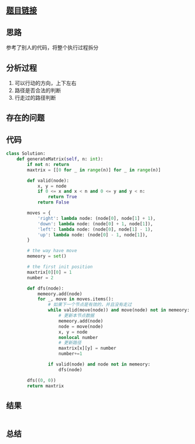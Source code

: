 [//]: # (@Author  : xu.junpeng)
[//]: # (@Time    : 2020/6/3 10:55 下午)
## [题目链接](https://leetcode.com/problems/spiral-matrix-ii/)

## 思路
参考了别人的代码，将整个执行过程拆分

## 分析过程
1. 可以行动的方向，上下左右
2. 路径是否合法的判断
3. 行走过的路径判断

## 存在的问题

## 代码
```python
class Solution:
    def generateMatrix(self, n: int):
        if not n: return
        maxtrix = [[0 for _ in range(n)] for _ in range(n)]

        def valid(node):
            x, y = node
            if 0 <= x and x < n and 0 <= y and y < n:
                return True
            return False

        moves = {
            'right': lambda node: (node[0], node[1] + 1),
            'down': lambda node: (node[0] + 1, node[1]),
            'left': lambda node: (node[0], node[1] - 1),
            'up': lambda node: (node[0] - 1, node[1]),
        }

        # the way have move
        memeory = set()

        # the first init position
        maxtrix[0][0] = 1
        number = 2

        def dfs(node):
            memeory.add(node)
            for _, move in moves.items():
                # 如果下一个节点是有效的，并且没有走过
                while valid(move(node)) and move(node) not in memeory:
                    # 更新本节点数据
                    memeory.add(node)
                    node = move(node)
                    x, y = node
                    nonlocal number
                    # 更新路径
                    maxtrix[x][y] = number
                    number+=1

                if valid(node) and node not in memeory:
                    dfs(node)

        dfs((0, 0))
        return maxtrix

```

## 结果
```

```
## 总结


